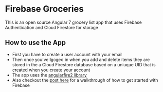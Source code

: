 # Firebase Groceries

This is an open source Angular 7 grocery list app that uses Firebase Authentication and Cloud Firestore for storage

## How to use the App
- First you have to create a user account with your email
- Then once you've lgoged in when you add and delete items they are stored in the a Cloud Firestore database based on a uniuque UID that is created when you create your account
- The app uses the [angularfire2 library](https://github.com/angular/angularfire2)
- Also checkout the [post here](https://rhythmandbinary.com/2018/04/08/firebase/) for a walkthrough of how to get started with Firebase